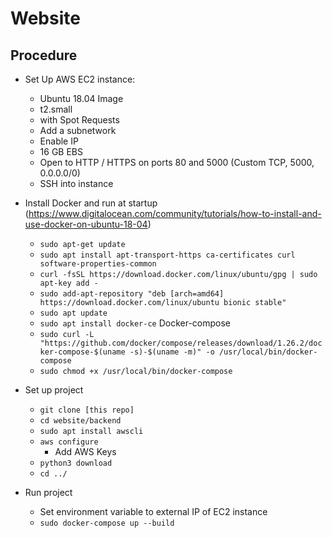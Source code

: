 # Website



## Procedure

- Set Up AWS EC2 instance: 
    - Ubuntu 18.04 Image
    - t2.small
    - with Spot Requests
    - Add a subnetwork
    - Enable IP
    - 16 GB EBS
    - Open to HTTP / HTTPS on ports 80 and 5000 (Custom TCP, 5000, 0.0.0.0/0)
    - SSH into instance
    
- Install Docker and run at startup (https://www.digitalocean.com/community/tutorials/how-to-install-and-use-docker-on-ubuntu-18-04)
    - `sudo apt-get update`
    - `sudo apt install apt-transport-https ca-certificates curl software-properties-common`
    - `curl -fsSL https://download.docker.com/linux/ubuntu/gpg | sudo apt-key add -`
    - `sudo add-apt-repository "deb [arch=amd64] https://download.docker.com/linux/ubuntu bionic stable"`
    - `sudo apt update`
    - `sudo apt install docker-ce`
    Docker-compose
    - `sudo curl -L "https://github.com/docker/compose/releases/download/1.26.2/docker-compose-$(uname -s)-$(uname -m)" -o /usr/local/bin/docker-compose`
    - `sudo chmod +x /usr/local/bin/docker-compose`
 
- Set up project
    - `git clone [this repo]`
    - `cd website/backend`
    - `sudo apt install awscli`
    - `aws configure`
        - Add AWS Keys
    - `python3 download`
    - `cd ../`

- Run project
    - Set environment variable to external IP of EC2 instance
    - `sudo docker-compose up --build`
